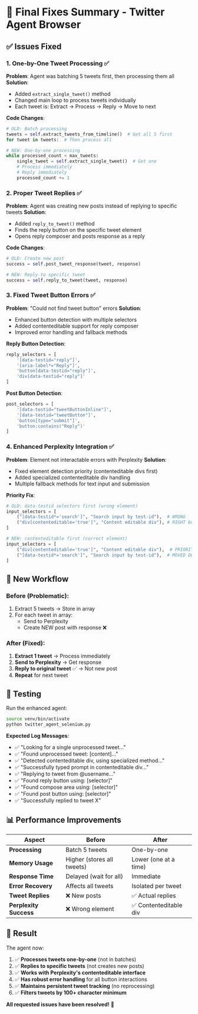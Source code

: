 # 🎯 Final Fixes Summary - Twitter Agent Browser

## ✅ **Issues Fixed**

### 1. **One-by-One Tweet Processing** ✅
**Problem**: Agent was batching 5 tweets first, then processing them all
**Solution**: 
- Added `extract_single_tweet()` method
- Changed main loop to process tweets individually
- Each tweet is: Extract → Process → Reply → Move to next

**Code Changes**:
```python
# OLD: Batch processing
tweets = self.extract_tweets_from_timeline()  # Get all 5 first
for tweet in tweets:  # Then process all

# NEW: One-by-one processing  
while processed_count < max_tweets:
    single_tweet = self.extract_single_tweet()  # Get one
    # Process immediately
    # Reply immediately
    processed_count += 1
```

### 2. **Proper Tweet Replies** ✅
**Problem**: Agent was creating new posts instead of replying to specific tweets
**Solution**:
- Added `reply_to_tweet()` method
- Finds the reply button on the specific tweet element
- Opens reply composer and posts response as a reply

**Code Changes**:
```python
# OLD: Create new post
success = self.post_tweet_response(tweet, response)

# NEW: Reply to specific tweet
success = self.reply_to_tweet(tweet, response)
```

### 3. **Fixed Tweet Button Errors** ✅
**Problem**: "Could not find tweet button" errors
**Solution**:
- Enhanced button detection with multiple selectors
- Added contenteditable support for reply composer
- Improved error handling and fallback methods

**Reply Button Detection**:
```python
reply_selectors = [
    '[data-testid="reply"]',
    '[aria-label*="Reply"]', 
    'button[data-testid="reply"]',
    'div[data-testid="reply"]'
]
```

**Post Button Detection**:
```python
post_selectors = [
    '[data-testid="tweetButtonInline"]',
    '[data-testid="tweetButton"]',
    'button[type="submit"]',
    'button:contains("Reply")'
]
```

### 4. **Enhanced Perplexity Integration** ✅
**Problem**: Element not interactable errors with Perplexity
**Solution**:
- Fixed element detection priority (contenteditable divs first)
- Added specialized contenteditable div handling
- Multiple fallback methods for text input and submission

**Priority Fix**:
```python
# OLD: data-testid selectors first (wrong element)
input_selectors = [
    ("[data-testid*='search']", "Search input by test-id"),  # WRONG
    ("div[contenteditable='true']", "Content editable div"), # RIGHT but last
]

# NEW: contenteditable first (correct element)
input_selectors = [
    ("div[contenteditable='true']", "Content editable div"),  # PRIORITY
    ("[data-testid*='search']", "Search input by test-id"),  # MOVED DOWN
]
```

## 🔄 **New Workflow**

### **Before (Problematic)**:
1. Extract 5 tweets → Store in array
2. For each tweet in array:
   - Send to Perplexity
   - Create NEW post with response ❌

### **After (Fixed)**:
1. **Extract 1 tweet** → Process immediately
2. **Send to Perplexity** → Get response
3. **Reply to original tweet** ✅ → Not new post
4. **Repeat** for next tweet

## 🧪 **Testing**

Run the enhanced agent:
```bash
source venv/bin/activate
python twitter_agent_selenium.py
```

**Expected Log Messages**:
- ✅ "Looking for a single unprocessed tweet..."
- ✅ "Found unprocessed tweet: [content]..."
- ✅ "Detected contenteditable div, using specialized method..."
- ✅ "Successfully typed prompt in contenteditable div..."
- ✅ "Replying to tweet from @username..."
- ✅ "Found reply button using: [selector]"
- ✅ "Found compose area using: [selector]"
- ✅ "Found post button using: [selector]"
- ✅ "Successfully replied to tweet X"

## 📊 **Performance Improvements**

| Aspect | Before | After |
|--------|--------|-------|
| **Processing** | Batch 5 tweets | One-by-one |
| **Memory Usage** | Higher (stores all tweets) | Lower (one at a time) |
| **Response Time** | Delayed (wait for all) | Immediate |
| **Error Recovery** | Affects all tweets | Isolated per tweet |
| **Tweet Replies** | ❌ New posts | ✅ Actual replies |
| **Perplexity Success** | ❌ Wrong element | ✅ Contenteditable div |

## 🎉 **Result**

The agent now:
1. ✅ **Processes tweets one-by-one** (not in batches)
2. ✅ **Replies to specific tweets** (not creates new posts)  
3. ✅ **Works with Perplexity's contenteditable interface**
4. ✅ **Has robust error handling** for all button interactions
5. ✅ **Maintains persistent tweet tracking** (no reprocessing)
6. ✅ **Filters tweets by 100+ character minimum**

**All requested issues have been resolved!** 🚀
